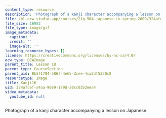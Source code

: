 ```yaml
---
content_type: resource
description: 'Photograph of a kanji character accompanying a lesson on Japanese. '
file: /ol-ocw-studio-app/courses/21g-504-japanese-iv-spring-2009/324afcefa4aa9689179d56cc03b2eea4_Kanji16.gif
file_size: 16982
file_type: image/gif
image_metadata:
  caption: ''
  credit: ''
  image-alt: ''
learning_resource_types: []
license: https://creativecommons.org/licenses/by-nc-sa/4.0/
ocw_type: OCWImage
parent_title: Lesson 18
parent_type: CourseSection
parent_uid: 8b541784-586f-4e65-3cee-4ca3df5330c8
resourcetype: Image
title: Kanji16
uid: 324afcef-a4aa-9689-179d-56cc03b2eea4
video_metadata:
  youtube_id: null
---
```

Photograph of a kanji character accompanying a lesson on Japanese. 